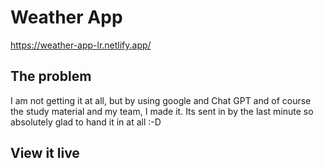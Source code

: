# Weather App

https://weather-app-lr.netlify.app/

## The problem

I am not getting it at all, but by using google and Chat GPT and of course the study material and my team, I made it.
Its sent in by the last minute so absolutely glad to hand it in at all :-D

## View it live


